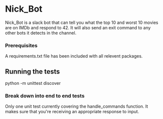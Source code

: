 # Nick_Bot

Nick_Bot is a slack bot that can tell you what the top 10 and worst 10 movies are on IMDb and respond to 42.
It will also send an exit command to any other bots it detects in the channel.

### Prerequisites

A requirements.txt file has been included with all relevent packages.

## Running the tests

python -m unittest discover 

### Break down into end to end tests

Only one unit test currently covering the handle_commands function.
It makes sure that you're receiving an appropriate response to input.


